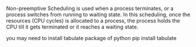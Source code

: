 Non-preemptive Scheduling is used when a process terminates, or a process switches from running to waiting state. 
In this scheduling, once the resources (CPU cycles) is allocated to a process,
the process holds the CPU till it gets terminated or it reaches a waiting state.

you may need to install tabulate package of python pip install tabulate
